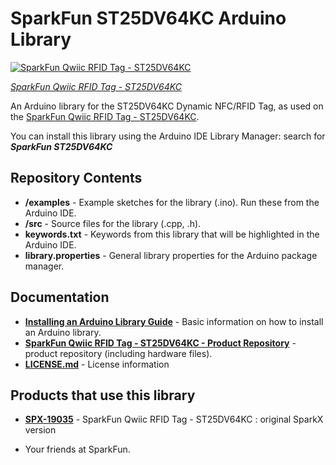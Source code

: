 SparkFun ST25DV64KC Arduino Library
==============================

[![SparkFun Qwiic RFID Tag - ST25DV64KC](https://cdn.sparkfun.com/assets/parts/1/8/6/3/6/19035-Qwiic_RFID_Tag-01.jpg)](https://www.sparkfun.com/products/19035)

[*SparkFun Qwiic RFID Tag - ST25DV64KC*](https://www.sparkfun.com/products/19035)

An Arduino library for the ST25DV64KC Dynamic NFC/RFID Tag, as used on the [SparkFun Qwiic RFID Tag - ST25DV64KC](https://www.sparkfun.com/products/19035).

You can install this library using the Arduino IDE Library Manager: search for _**SparkFun ST25DV64KC**_

## Repository Contents

* **/examples** - Example sketches for the library (.ino). Run these from the Arduino IDE.
* **/src** - Source files for the library (.cpp, .h).
* **keywords.txt** - Keywords from this library that will be highlighted in the Arduino IDE.
* **library.properties** - General library properties for the Arduino package manager.

## Documentation

* **[Installing an Arduino Library Guide](https://learn.sparkfun.com/tutorials/installing-an-arduino-library)** - Basic information on how to install an Arduino library.
* **[SparkFun Qwiic RFID Tag - ST25DV64KC - Product Repository](https://github.com/sparkfunX/Qwiic_RFID_Tag)** - product repository (including hardware files).
* **[LICENSE.md](./LICENSE.md)** - License information

## Products that use this library

* **[SPX-19035](https://www.sparkfun.com/products/19035)** - SparkFun Qwiic RFID Tag - ST25DV64KC : original SparkX version

- Your friends at SparkFun.
